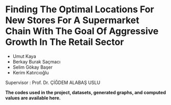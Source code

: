 # Finding The Optimal Locations For New Stores For A Supermarket Chain With The Goal Of Aggressive Growth In The Retail Sector

- Umut Kaya
- Berkay Burak Saçmacı
- Selim Gökay Başer
- Kerim Katırcıoğlu

Supervisor : Prof. Dr. ÇİĞDEM ALABAŞ USLU

**The codes used in the project, datasets, generated graphs, and computed values are available here.**
